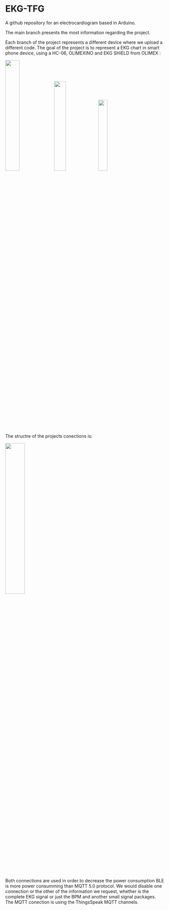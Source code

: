 # EKG-TFG
A github repository for an electrocardiogram based in Arduino.

The main branch presents the most information regarding the project.

Each branch of the project represents a different device where we upload a different code.
The goal of the project is to represent a EKG chart in smart phone device, using a HC-06, OLIMEXINO and EKG SHIELD from OLIMEX :

<img src="https://user-images.githubusercontent.com/106173055/221409371-6660340b-2d4c-47f5-ad16-3645e1ec97a0.png" width="30%"></img> <img src="https://user-images.githubusercontent.com/106173055/221409380-3dac1a86-6fff-4129-a5ce-cbe01d0636a1.png" width="27%"></img> <img src="https://user-images.githubusercontent.com/106173055/221409417-152cad90-0679-406b-af4e-85f1801f9fc7.png" width="24%"></img> 


The structre of the projects conections is:

<img src="https://user-images.githubusercontent.com/106173055/221410575-82795b21-d5a7-4704-b455-d0a3cd1009b6.png" width="35%"></img>

Both connections are used in order to decrease the power consumption BLE is more power consumming than MQTT 5.0 protocol. We would disable one connection or the other of the information we request, whether is the complete EKG signal or just the BPM and another small signal packages.
The MQTT conection is using the ThingsSpeak MQTT channels.

